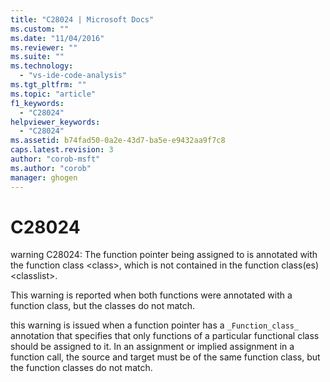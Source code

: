 ```yaml
---
title: "C28024 | Microsoft Docs"
ms.custom: ""
ms.date: "11/04/2016"
ms.reviewer: ""
ms.suite: ""
ms.technology: 
  - "vs-ide-code-analysis"
ms.tgt_pltfrm: ""
ms.topic: "article"
f1_keywords: 
  - "C28024"
helpviewer_keywords: 
  - "C28024"
ms.assetid: b74fad50-0a2e-43d7-ba5e-e9432aa9f7c8
caps.latest.revision: 3
author: "corob-msft"
ms.author: "corob"
manager: ghogen
---
```

# C28024
warning C28024: The function pointer being assigned to is annotated with the function class \<class>, which is not contained in the function class(es) \<classlist>.  
  
 This warning is reported when both functions were annotated with a function class, but the classes do not match.  
  
 this warning is issued when a function pointer has a `_Function_class_` annotation that specifies that only functions of a particular functional class should be assigned to it. In an assignment or implied assignment in a function call, the source and target must be of the same function class, but the function classes do not match.